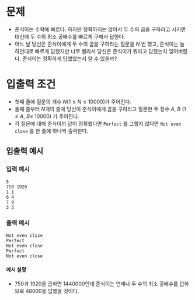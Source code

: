 # 문제
* 준식이는 수학에 빠르다. 하지만 정확하지는 않아서 두 수의 곱을 구하라고 시키면 대신에 두 수의 최소 공배수를 빠르게 구해서 답한다.
* 어느 날 당신은 준식이에게 두 수의 곱을 구하라는 질문을 $N$ 번 했고, 준식이는 늘 하던대로 빠르게 답했지만 너무 빨라서 당신은 준식이가 뭐라고 답했는지 잊어버렸다. 준식이는 정확하게 답했었는지 알 수 있을까?
   
# 입출력 조건
* 첫째 줄에 질문의 개수 $N(1\le N\le 10000)$가 주어진다.
* 둘째 줄부터 $N$개의 줄에 당신이 준식이에게 곱을 구하라고 질문한 두 정수 $A,\ B\ (1\le A,\ B\le \ 10000)$ 가 주어진다.
* 각 질문에 대해 준식이의 답이 정확했다면 `Perfect` 를 그렇지 않다면 `Not even close` 를 한 줄에 하나씩 출력한다.
   
## 입출력 예시
### 입력 예시
```
5
750 1920
1 1
6 4
7 9
3 3
```
### 출력 예시
```
Not even close
Perfect
Not even close
Perfect
Not even close
```
#### 예시 설명
* 750과 1920을 곱하면 1440000인데 준식이는 언제나 두 수의 최소 공배수를 답하므로 48000을 답했을 것이다.
